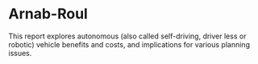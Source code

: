 # Arnab-Roul
This report explores autonomous (also called self-driving, driver less or robotic) vehicle benefits and costs, and implications for various planning issues. 
